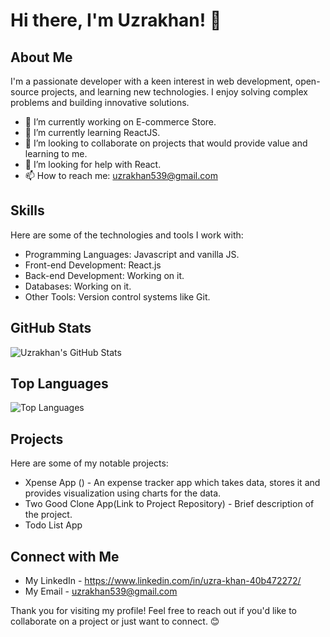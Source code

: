 # Hi there, I'm Uzrakhan! 👋

## About Me

I'm a passionate developer with a keen interest in web development, open-source projects, and learning new technologies. I enjoy solving complex problems and building innovative solutions.

- 🔭 I’m currently working on E-commerce Store.
- 🌱 I’m currently learning ReactJS.
- 👯 I’m looking to collaborate on projects that would provide value and learning to me.
- 🤔 I’m looking for help with React.
- 📫 How to reach me: uzrakhan539@gmail.com

## Skills

Here are some of the technologies and tools I work with:

- Programming Languages: Javascript and vanilla JS.
- Front-end Development: React.js
- Back-end Development: Working on it.
- Databases: Working on it.
- Other Tools: Version control systems like Git.

## GitHub Stats

![Uzrakhan's GitHub Stats](https://github-readme-stats.vercel.app/api?username=Uzrakhan&show_icons=true&theme=radical)

## Top Languages

![Top Languages](https://github-readme-stats.vercel.app/api/top-langs/?username=Uzrakhan&layout=compact&theme=radical)

## Projects

Here are some of my notable projects:

- Xpense App () - An expense tracker app which takes data, stores it and provides visualization using charts for the data.
- Two Good Clone App(Link to Project Repository) - Brief description of the project.
- Todo List App

## Connect with Me

- My LinkedIn - https://www.linkedin.com/in/uzra-khan-40b472272/
- My Email - uzrakhan539@gmail.com

Thank you for visiting my profile! Feel free to reach out if you'd like to collaborate on a project or just want to connect. 😊
